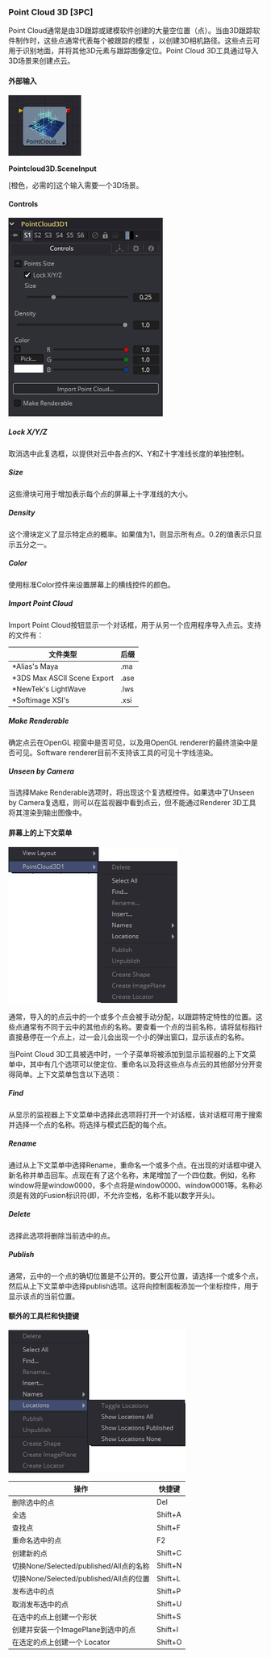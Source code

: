### Point Cloud 3D [3PC]

Point Cloud通常是由3D跟踪或建模软件创建的大量空位置（点）。当由3D跟踪软件制作时，这些点通常代表每个被跟踪的模型 ，以创建3D相机路径。这些点云可用于识别地面，并将其他3D元素与跟踪图像定位。Point Cloud 3D工具通过导入3D场景来创建点云。

#### 外部输入

 ![3PC_tilr](images/3PC_tilr.jpg)

**Pointcloud3D.SceneInput** 

[橙色，必需的]这个输入需要一个3D场景。

#### Controls

![3PC_Controls](images/3PC_Controls.png)

##### Lock X/Y/Z

取消选中此复选框，以提供对云中各点的X、Y和Z十字准线长度的单独控制。

##### Size

这些滑块可用于增加表示每个点的屏幕上十字准线的大小。

##### Density

这个滑块定义了显示特定点的概率。如果值为1，则显示所有点。0.2的值表示只显示五分之一。

##### Color

使用标准Color控件来设置屏幕上的横线控件的颜色。

##### Import Point Cloud

Import Point Cloud按钮显示一个对话框，用于从另一个应用程序导入点云。支持的文件有：

| 文件类型                    | 后缀 |
| --------------------------- | ---- |
| *Alias's Maya               | .ma  |
| *3DS Max ASCII Scene Export | .ase |
| *NewTek's LightWave         | .lws |
| *Softimage XSI's            | .xsi |

##### Make Renderable

确定点云在OpenGL 视窗中是否可见，以及用OpenGL renderer的最终渲染中是否可见。Software renderer目前不支持该工具的可见十字线渲染。

##### Unseen by Camera

当选择Make Renderable选项时，将出现这个复选框控件。如果选中了Unseen by Camera复选框，则可以在监视器中看到点云，但不能通过Renderer 3D工具将其渲染到输出图像中。

#### 屏幕上的上下文菜单

![3PC_OnscreenContextualMenu](images/3PC_OnscreenContextualMenu.png)

通常，导入的的点云中的一个或多个点会被手动分配，以跟踪特定特性的位置。这些点通常有不同于云中的其他点的名称。要查看一个点的当前名称，请将鼠标指针直接悬停在一个点上，过一会儿会出现一个小的弹出窗口，显示该点的名称。

当Point Cloud 3D工具被选中时，一个子菜单将被添加到显示监视器的上下文菜单中，其中有几个选项可以使定位、重命名以及将这些点与点云的其他部分分开变得简单。上下文菜单包含以下选项：

##### Find

从显示的监视器上下文菜单中选择此选项将打开一个对话框，该对话框可用于搜索并选择一个点的名称。将选择与模式匹配的每个点。

##### Rename

通过从上下文菜单中选择Rename，重命名一个或多个点。在出现的对话框中键入新名称并单击回车。点现在有了这个名称，末尾增加了一个四位数。例如，名称window将是window0000，多个点将是window0000、window0001等。名称必须是有效的Fusion标识符(即，不允许空格，名称不能以数字开头)。

##### Delete

选择此选项将删除当前选中的点。

##### Publish

通常，云中的一个点的确切位置是不公开的。要公开位置，请选择一个或多个点，然后从上下文菜单中选择publish选项。这将向控制面板添加一个坐标控件，用于显示该点的当前位置。

#### 额外的工具栏和快捷键

![3PC_AdditionalToolbarAndShortcuts](images/3PC_AdditionalToolbarAndShortcuts.png)

| 操作                                    | 快捷键  |
| --------------------------------------- | ------- |
| 删除选中的点                            | Del     |
| 全选                                    | Shift+A |
| 查找点                                  | Shift+F |
| 重命名选中的点                          | F2      |
| 创建新的点                              | Shift+C |
| 切换None/Selected/published/All点的名称 | Shift+N |
| 切换None/Selected/published/All点的位置 | Shift+L |
| 发布选中的点                            | Shift+P |
| 取消发布选中的点                        | Shift+U |
| 在选中的点上创建一个形状                | Shift+S |
| 创建并安装一个ImagePlane到选中的点      | Shift+I |
| 在选定的点上创建一个 Locator            | Shift+O |

